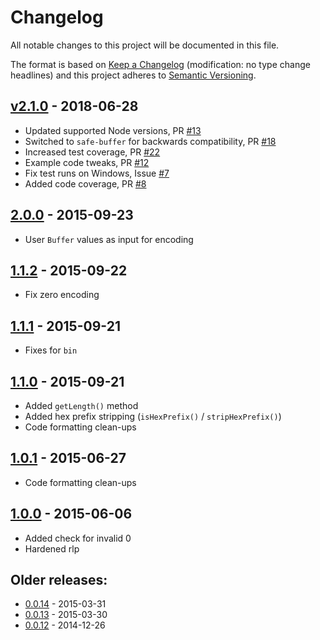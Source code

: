 # Changelog
All notable changes to this project will be documented in this file.

The format is based on [Keep a Changelog](http://keepachangelog.com/en/1.0.0/) 
(modification: no type change headlines) and this project adheres to 
[Semantic Versioning](http://semver.org/spec/v2.0.0.html).


## [v2.1.0] - 2018-06-28
- Updated supported Node versions, PR [#13](https://github.com/ethereumjs/rlp/pull/13)
- Switched to ``safe-buffer`` for backwards compatibility, PR [#18](https://github.com/ethereumjs/rlp/pull/18)
- Increased test coverage, PR [#22](https://github.com/ethereumjs/rlp/pull/22)
- Example code tweaks, PR [#12](https://github.com/ethereumjs/rlp/pull/12)
- Fix test runs on Windows, Issue [#7](https://github.com/ethereumjs/rlp/issues/7)
- Added code coverage, PR [#8](https://github.com/ethereumjs/rlp/pull/8)

[v2.1.0]: https://github.com/ethereumjs/rlp/compare/2.0.0...v2.1.0

## [2.0.0] - 2015-09-23
- User ``Buffer`` values as input for encoding

[2.0.0]: https://github.com/ethereumjs/rlp/compare/1.1.2...2.0.0

## [1.1.2] - 2015-09-22
- Fix zero encoding

[1.1.2]: https://github.com/ethereumjs/rlp/compare/1.1.1...1.1.2

## [1.1.1] - 2015-09-21
- Fixes for ``bin``

[1.1.1]: https://github.com/ethereumjs/rlp/compare/1.1.0...1.1.1

## [1.1.0] - 2015-09-21
- Added ``getLength()`` method
- Added hex prefix stripping (``isHexPrefix()`` / ``stripHexPrefix()``)
- Code formatting clean-ups

[1.1.0]: https://github.com/ethereumjs/rlp/compare/1.0.1...1.1.0

## [1.0.1] - 2015-06-27
- Code formatting clean-ups

[1.0.1]: https://github.com/ethereumjs/rlp/compare/1.0.0...1.0.1

## [1.0.0] - 2015-06-06
- Added check for invalid 0
- Hardened rlp

[1.0.0]: https://github.com/ethereumjs/rlp/compare/0.0.14...1.0.0

## Older releases:

- [0.0.14](https://github.com/ethereumjs/rlp/compare/0.0.13...0.0.14) - 2015-03-31
- [0.0.13](https://github.com/ethereumjs/rlp/compare/0.0.12...0.0.13) - 2015-03-30
- [0.0.12](https://github.com/ethereumjs/rlp/compare/0.0.11...0.0.12) - 2014-12-26